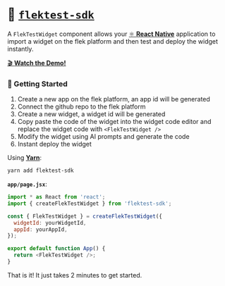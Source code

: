 # 🌌 [`flektest-sdk`](http://npmjs.com/package/flektest-sdk)
A `FlekTestWidget` component allows your [⚛️ **React Native**](https://reactnative.dev) application to import a widget on the flek platform and then test and deploy the widget instantly.

[🎬 **Watch the Demo!**](https://www.youtube.com/watch?app=desktop&v=U2i5DFLuCFM)

### 🚀 Getting Started

1. Create a new app on the flek platform, an app id will be generated
2. Connect the github repo to the flek platform
3. Create a new widget, a widget id will be generated
4. Copy paste the code of the widget into the widget code editor and replace the widget code with `<FlekTestWidget />`
4. Modify the widget using AI prompts and generate the code
5. Instant deploy the widget

Using [**Yarn**](https://yarnpkg.com):

```sh
yarn add flektest-sdk
```

**`app/page.jsx`**:

```javascript
import * as React from 'react';
import { createFlekTestWidget } from 'flektest-sdk';

const { FlekTestWidget } = createFlekTestWidget({
  widgetId: yourWidgetId,
  appId: yourAppId,
});

export default function App() {
  return <FlekTestWidget />;
}
```

That is it! It just takes 2 minutes to get started.